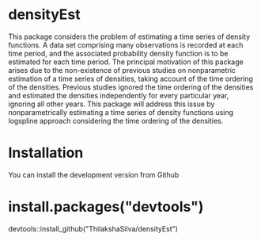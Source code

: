 # densityEst

This package considers the problem of estimating a time series of density functions. A data set comprising many observations is recorded at each time period, and the associated probability density function is to be estimated for each time period. The principal motivation of this package arises due to the non-existence of previous studies on nonparametric estimation of a time series of densities, taking account of the time ordering of the densities. Previous studies ignored the time ordering of the densities and estimated the densities independently for every particular year, ignoring all other years. This package will address this issue by nonparametrically estimating a time series of density functions using logspline approach considering the time ordering of the densities.


# Installation

You can install the development version from Github

# install.packages("devtools")
devtools::install_github("ThilakshaSilva/densityEst")

